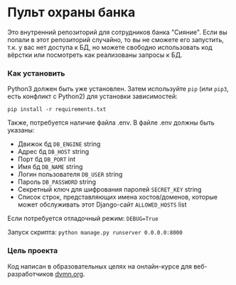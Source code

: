 # Пульт охраны банка

Это внутренний репозиторий для сотрудников банка "Сияние". Если вы попали в этот репозиторий случайно, то вы не сможете его запустить, т.к. у вас нет доступа к БД, но можете свободно использовать код вёрстки или посмотреть как реализованы запросы к БД.

### Как установить

Python3 должен быть уже установлен. 
Затем используйте `pip` (или `pip3`, есть конфликт с Python2) для установки зависимостей:
```
pip install -r requirements.txt
```

Также, потребуется наличие файла .env.
В файле .env должны быть указаны:

* Движок бд ```DB_ENGINE``` string
* Адрес бд ```DB_HOST``` string
* Порт бд ```DB_PORT``` int
* Имя бд ```DB_NAME``` string
* Логин пользователя ```DB_USER``` string
* Пароль ```DB_PASSWORD``` string
* Секретный ключ для шифрования паролей ```SECRET_KEY``` string
* Список строк, представляющих имена хостов/доменов, которые может обслуживать этот Django-сайт ```ALLOWED_HOSTS``` list

Если потребуется отладочный режим:
```DEBUG=True```

Запуск скрипта:
```python manage.py runserver 0.0.0.0:8000```

### Цель проекта

Код написан в образовательных целях на онлайн-курсе для веб-разработчиков [dvmn.org](https://dvmn.org/).
